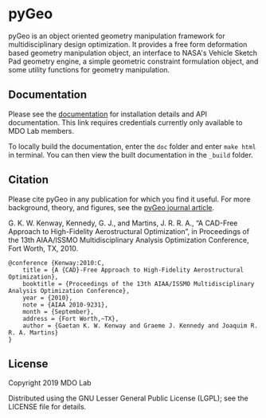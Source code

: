 pyGeo
====================================================

pyGeo is an object oriented geometry manipulation framework for multidisciplinary design optimization.
It provides a free form deformation based geometry manipulation object, an interface to NASA's Vehicle Sketch Pad geometry engine, a simple geometric constraint formulation object, and some utility functions for geometry manipulation.


Documentation
-------------

Please see the [documentation](http://mdolab.engin.umich.edu/doc/packages/pygeo/doc/index.html) for installation details and API documentation.
This link requires credentials currently only available to MDO Lab members.

To locally build the documentation, enter the `doc` folder and enter `make html` in terminal.
You can then view the built documentation in the `_build` folder.

Citation
--------

Please cite pyGeo in any publication for which you find it useful.
For more background, theory, and figures, see the [pyGeo journal article](http://mdolab.engin.umich.edu/sites/default/files/mao2010_final.pdf).

G. K. W. Kenway, Kennedy, G. J., and Martins, J. R. R. A., “A CAD-Free Approach to High-Fidelity Aerostructural Optimization”, in Proceedings of the 13th AIAA/ISSMO Multidisciplinary Analysis Optimization Conference, Fort Worth, TX, 2010.

```
@conference {Kenway:2010:C,
	title = {A {CAD}-Free Approach to High-Fidelity Aerostructural Optimization},
	booktitle = {Proceedings of the 13th AIAA/ISSMO Multidisciplinary Analysis Optimization Conference},
	year = {2010},
	note = {AIAA 2010-9231},
	month = {September},
	address = {Fort Worth,~TX},
	author = {Gaetan K. W. Kenway and Graeme J. Kennedy and Joaquim R. R. A. Martins}
}
```

License
-------
Copyright 2019 MDO Lab

Distributed using the GNU Lesser General Public License (LGPL); see 
the LICENSE file for details.

